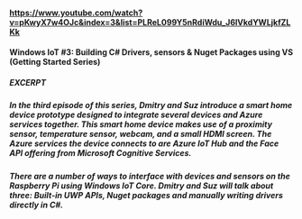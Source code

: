 #### https://www.youtube.com/watch?v=pKwyX7w4OJc&index=3&list=PLReL099Y5nRdiWdu_J6lVkdYWLjkfZLKk
#### Windows IoT #3: Building C# Drivers, sensors & Nuget Packages using VS (Getting Started Series)

##### EXCERPT
#####  In the third episode of this series, Dmitry and Suz introduce a smart home device prototype designed to integrate several devices and Azure services together. This smart home device makes use of a proximity sensor, temperature sensor, webcam, and a small HDMI screen. The Azure services the device connects to are Azure IoT Hub and the Face API offering from Microsoft Cognitive Services.
 
#####  There are a number of ways to interface with devices and sensors on the Raspberry Pi using Windows IoT Core. Dmitry and Suz will talk about three: Built-in UWP APIs, Nuget packages and manually writing drivers directly in C#.

